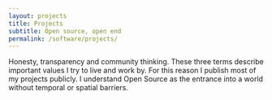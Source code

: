 ```yaml
---
layout: projects
title: Projects
subtitle: Open source, open end
permalink: /software/projects/
---
```


Honesty, transparency and community thinking. These three terms describe important values I try to live and work by. For this reason I publish most of my projects publicly. I understand Open Source as the entrance into a world without temporal or spatial barriers.